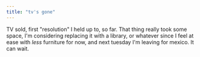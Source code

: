 ```yaml
---
title: "tv's gone"
---
```


TV sold, first "resolution" I held up to, so far. That thing really took some
space, I'm considering replacing it with a library, or whatever since I feel
at ease with _less_ furniture for now, and next tuesday I'm leaving for
mexico. It can wait.

